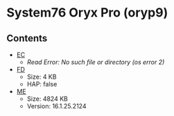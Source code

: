 # System76 Oryx Pro (oryp9)

## Contents

- [EC](./ec.rom)
  - *Read Error: No such file or directory (os error 2)*
- [FD](./fd.rom)
  - Size: 4 KB
  - HAP: false
- [ME](./me.rom)
  - Size: 4824 KB
  - Version: 16.1.25.2124
